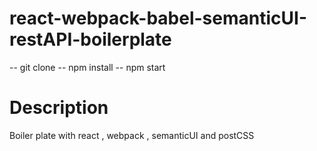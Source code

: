# react-webpack-babel-semanticUI-restAPI-boilerplate
-- git clone
-- npm install
-- npm start

# Description
Boiler plate with react , webpack , semanticUI and postCSS
